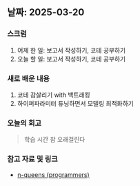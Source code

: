 ## 날짜: 2025-03-20

### 스크럼
1. 어제 한 일: 보고서 작성하기, 코테 공부하기
2. 오늘 할 일: 보고서 작성하기, 코테 공부하기

### 새로 배운 내용
1. 코테 감살리기 with 백트래킹
2. 하이퍼파라미터 튜닝하면서 모델링 최적화하기

### 오늘의 회고
> 학습 시간 참 오래걸린다

### 참고 자료 및 링크
- [n-queens (programmers)](https://school.programmers.co.kr/learn/courses/30/lessons/12952)